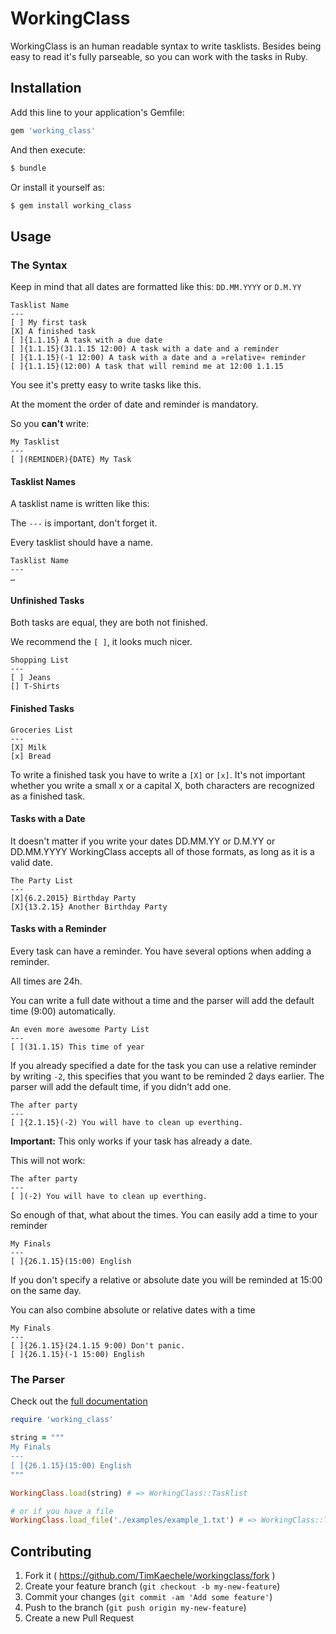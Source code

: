 # WorkingClass

WorkingClass is an human readable syntax to write tasklists.
Besides being easy to read it's fully parseable, so you can work with the tasks
in Ruby.

## Installation

Add this line to your application's Gemfile:

```ruby
gem 'working_class'
```

And then execute:

```sh
$ bundle
```

Or install it yourself as:

```sh
$ gem install working_class
```

## Usage

### The Syntax

Keep in mind that all dates are formatted like this: `DD.MM.YYYY` or `D.M.YY`

```
Tasklist Name
---
[ ] My first task
[X] A finished task
[ ]{1.1.15} A task with a due date
[ ]{1.1.15}(31.1.15 12:00) A task with a date and a reminder
[ ]{1.1.15}(-1 12:00) A task with a date and a »relative« reminder
[ ]{1.1.15}(12:00) A task that will remind me at 12:00 1.1.15
```

You see it's pretty easy to write tasks like this.

At the moment the order of date and reminder is mandatory.

So you **can't** write:

```
My Tasklist
---
[ ](REMINDER){DATE} My Task
```


#### Tasklist Names

A tasklist name is written like this:

The `---` is important, don't forget it.

Every tasklist should have a name.

```
Tasklist Name
---
…
```

#### Unfinished Tasks

Both tasks are equal, they are both not finished.

We recommend the `[ ]`, it looks much nicer.

```
Shopping List
---
[ ] Jeans
[] T-Shirts
```

#### Finished Tasks

```
Groceries List
---
[X] Milk
[x] Bread
```

To write a finished task you have to write a `[X]` or `[x]`. It's not important
whether you write a small x or a capital X, both characters are recognized as
a finished task.


#### Tasks with a Date

It doesn't matter if you write your dates DD.MM.YY or D.M.YY or DD.MM.YYYY
WorkingClass accepts all of those formats, as long as it is a valid date.


```
The Party List
---
[X]{6.2.2015} Birthday Party
[X]{13.2.15} Another Birthday Party
```

#### Tasks with a Reminder

Every task can have a reminder.
You have several options when adding a reminder.

All times are 24h.

You can write a full date without a time and the parser will add the default
time (9:00) automatically.

```
An even more awesome Party List
---
[ ](31.1.15) This time of year
```

If you already specified a date for the task you can use a relative reminder
by writing `-2`, this specifies that you want to be reminded 2 days earlier.
The parser will add the default time, if you didn't add one.

```
The after party
---
[ ]{2.1.15}(-2) You will have to clean up everthing.
```

**Important:** This only works if your task has already a date.

This will not work:

```
The after party
---
[ ](-2) You will have to clean up everthing.
```

So enough of that, what about the times. You can easily add a time to your
reminder

```
My Finals
---
[ ]{26.1.15}(15:00) English
```

If you don't specify a relative or absolute date you will be reminded at 15:00
on the same day.


You can also combine absolute or relative dates with a time

```
My Finals
---
[ ]{26.1.15}(24.1.15 9:00) Don't panic.
[ ]{26.1.15}(-1 15:00) English
```

### The Parser

Check out the [full documentation](http://www.rubydoc.info/github/TimKaechele/WorkingClass/master)

```ruby
require 'working_class'

string = """
My Finals
---
[ ]{26.1.15}(15:00) English
"""

WorkingClass.load(string) # => WorkingClass::Tasklist

# or if you have a file
WorkingClass.load_file('./examples/example_1.txt') # => WorkingClass::Tasklist

```

## Contributing

1. Fork it ( https://github.com/TimKaechele/workingclass/fork )
2. Create your feature branch (`git checkout -b my-new-feature`)
3. Commit your changes (`git commit -am 'Add some feature'`)
4. Push to the branch (`git push origin my-new-feature`)
5. Create a new Pull Request
